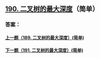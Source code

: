 ## [190. 二叉树的最大深度](https://leetcode-cn.com/problems/merge-two-sorted-lists/)（简单）





### 答案：



#### [上一题（189. 二叉树的最大深度）(简单)](https://github.com/sdwwld/leetCode/blob/master/src/main/java/com/wld/java/leetcode/leetCode0189.md)

#### [下一题（191. 二叉树的最大深度）(简单)](https://github.com/sdwwld/leetCode/blob/master/src/main/java/com/wld/java/leetcode/leetCode0191.md)